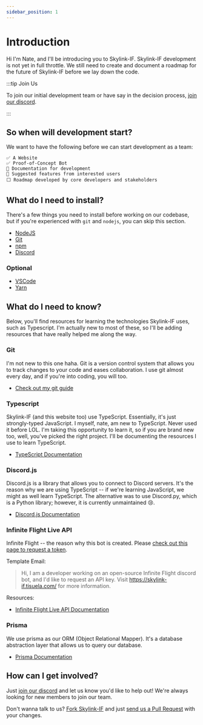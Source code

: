 ```yaml
---
sidebar_position: 1
---
```


# Introduction

Hi I'm Nate, and I'll be introducing you to Skylink-IF. Skylink-IF development is not yet in full throttle. We still need to create and document a roadmap for the future of Skylink-IF before we lay down the code. 

:::tip Join Us

To join our initial development team or have say in the decision process, [join our discord](https://dsc.gg/skylink). 

:::

## So when will development start?

We want to have the following before we can start development as a team:

    ✅ A Website
    ✅ Proof-of-Concept Bot
    🔄 Documentation for development
    🔄 Suggested features from interested users
    ⬜ Roadmap developed by core developers and stakeholders


## What do I need to install?

There's a few things you need to install before working on our codebase, but if you're experienced with `git` and `nodejs`, you can skip this section.

* [NodeJS](https://nodejs.org/en/download/)
* [Git](https://git-scm.com/downloads)
* [npm](https://docs.npmjs.com/getting-started/installing-node)
* [Discord](https://discordapp.com/download)

### Optional

* [VSCode](https://code.visualstudio.com/download)
* [Yarn](https://yarnpkg.com/en/docs/install)

## What do I need to know?

Below, you'll find resources for learning the technologies Skylink-IF uses, such as Typescript. I'm actually new to most of these, so I'll be adding resources that have really helped me along the way.

### Git 

I'm not new to this one haha. Git is a version control system that allows you to track changes to your code and eases collaboration. I use git almost every day, and if you're into coding, you will too. 

* [Check out my git guide](https://www.tisuela.com/git-with-the-flow)

### Typescript

Skylink-IF (and this website too) use TypeScript. Essentially, it's just strongly-typed JavaScript. I myself, nate, am new to TypeScript. Never used it before LOL. I'm taking this opportunity to learn it, so if you are brand new too, well, you've picked the right project. I'll be documenting the resources I use to learn TypeScript.

* [TypeScript Documentation](https://www.typescriptlang.org/docs/handbook/2/everyday-types.html)

### Discord.js

Discord.js is a library that allows you to connect to Discord servers. It's the reason why we are using TypeScript -- if we're learning JavaScript, we might as well learn TypeScript. The alternative was to use Discord.py, which is a Python library; however, it is currently unmaintained 😢.

* [Discord.js Documentation](https://discord.js.org/#/docs/main/stable/general/welcome)

### Infinite Flight Live API

Infinite Flight -- the reason why this bot is created. Please [check out this page to request a token](https://infiniteflight.com/guide/developer-reference/live-api/overview#obtaining-an-api-key). 

Template Email:

> Hi, I am a developer working on an open-source Infinite Flight discord bot, and I'd like to request an API key. Visit https://skylink-if.tisuela.com/ for more information.


Resources:

* [Infinite Flight Live API Documentation](https://infiniteflight.com/guide/developer-reference)

### Prisma

We use prisma as our ORM (Object Relational Mapper). It's a database abstraction layer that allows us to query our database. 

* [Prisma Documentation](https://www.prisma.io/docs/)

## How can I get involved?

Just [join our discord](https://dsc.gg/skylink) and let us know you'd like to help out! We're always looking for new members to join our team.

Don't wanna talk to us? [Fork Skylink-IF](https://github.com/kennedy-steve/skylink-if) and just [send us a Pull Request](https://github.com/kennedy-steve/skylink-if/pulls) with your changes.